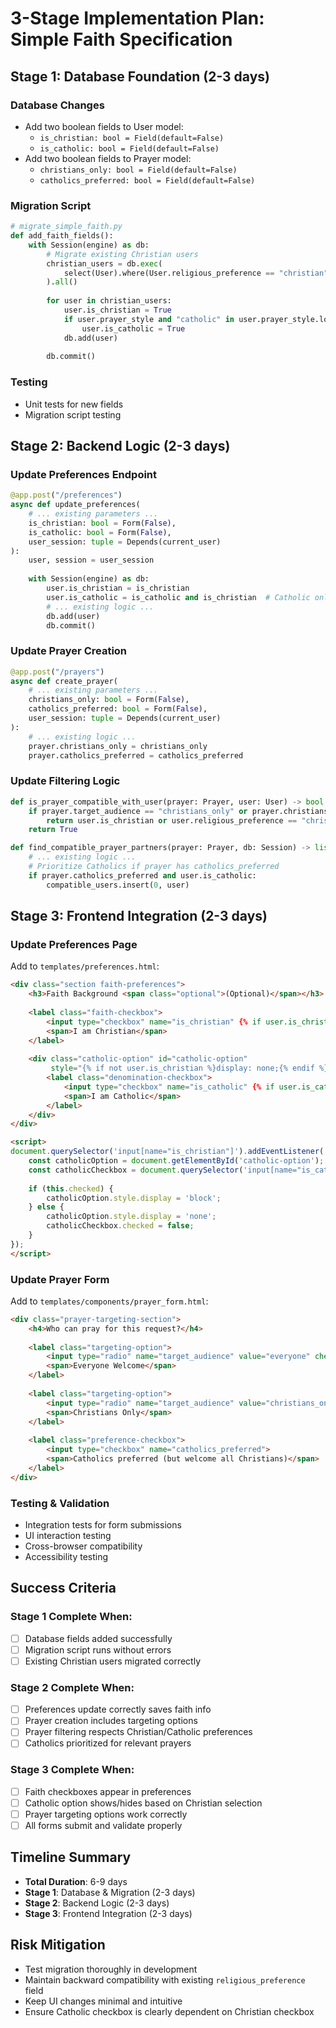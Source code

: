 # 3-Stage Implementation Plan: Simple Faith Specification

## Stage 1: Database Foundation (2-3 days)

### Database Changes
- Add two boolean fields to User model:
  - `is_christian: bool = Field(default=False)`
  - `is_catholic: bool = Field(default=False)`
- Add two boolean fields to Prayer model:
  - `christians_only: bool = Field(default=False)`
  - `catholics_preferred: bool = Field(default=False)`

### Migration Script
```python
# migrate_simple_faith.py
def add_faith_fields():
    with Session(engine) as db:
        # Migrate existing Christian users
        christian_users = db.exec(
            select(User).where(User.religious_preference == "christian")
        ).all()
        
        for user in christian_users:
            user.is_christian = True
            if user.prayer_style and "catholic" in user.prayer_style.lower():
                user.is_catholic = True
            db.add(user)
        
        db.commit()
```

### Testing
- Unit tests for new fields
- Migration script testing

## Stage 2: Backend Logic (2-3 days)

### Update Preferences Endpoint
```python
@app.post("/preferences")
async def update_preferences(
    # ... existing parameters ...
    is_christian: bool = Form(False),
    is_catholic: bool = Form(False),
    user_session: tuple = Depends(current_user)
):
    user, session = user_session
    
    with Session(engine) as db:
        user.is_christian = is_christian
        user.is_catholic = is_catholic and is_christian  # Catholic only if Christian
        # ... existing logic ...
        db.add(user)
        db.commit()
```

### Update Prayer Creation
```python
@app.post("/prayers")
async def create_prayer(
    # ... existing parameters ...
    christians_only: bool = Form(False),
    catholics_preferred: bool = Form(False),
    user_session: tuple = Depends(current_user)
):
    # ... existing logic ...
    prayer.christians_only = christians_only
    prayer.catholics_preferred = catholics_preferred
```

### Update Filtering Logic
```python
def is_prayer_compatible_with_user(prayer: Prayer, user: User) -> bool:
    if prayer.target_audience == "christians_only" or prayer.christians_only:
        return user.is_christian or user.religious_preference == "christian"
    return True

def find_compatible_prayer_partners(prayer: Prayer, db: Session) -> list[User]:
    # ... existing logic ...
    # Prioritize Catholics if prayer has catholics_preferred
    if prayer.catholics_preferred and user.is_catholic:
        compatible_users.insert(0, user)
```

## Stage 3: Frontend Integration (2-3 days)

### Update Preferences Page
Add to `templates/preferences.html`:
```html
<div class="section faith-preferences">
    <h3>Faith Background <span class="optional">(Optional)</span></h3>
    
    <label class="faith-checkbox">
        <input type="checkbox" name="is_christian" {% if user.is_christian %}checked{% endif %}>
        <span>I am Christian</span>
    </label>
    
    <div class="catholic-option" id="catholic-option" 
         style="{% if not user.is_christian %}display: none;{% endif %}">
        <label class="denomination-checkbox">
            <input type="checkbox" name="is_catholic" {% if user.is_catholic %}checked{% endif %}>
            <span>I am Catholic</span>
        </label>
    </div>
</div>

<script>
document.querySelector('input[name="is_christian"]').addEventListener('change', function() {
    const catholicOption = document.getElementById('catholic-option');
    const catholicCheckbox = document.querySelector('input[name="is_catholic"]');
    
    if (this.checked) {
        catholicOption.style.display = 'block';
    } else {
        catholicOption.style.display = 'none';
        catholicCheckbox.checked = false;
    }
});
</script>
```

### Update Prayer Form
Add to `templates/components/prayer_form.html`:
```html
<div class="prayer-targeting-section">
    <h4>Who can pray for this request?</h4>
    
    <label class="targeting-option">
        <input type="radio" name="target_audience" value="everyone" checked>
        <span>Everyone Welcome</span>
    </label>
    
    <label class="targeting-option">
        <input type="radio" name="target_audience" value="christians_only">
        <span>Christians Only</span>
    </label>
    
    <label class="preference-checkbox">
        <input type="checkbox" name="catholics_preferred">
        <span>Catholics preferred (but welcome all Christians)</span>
    </label>
</div>
```

### Testing & Validation
- Integration tests for form submissions
- UI interaction testing
- Cross-browser compatibility
- Accessibility testing

## Success Criteria

### Stage 1 Complete When:
- [ ] Database fields added successfully
- [ ] Migration script runs without errors
- [ ] Existing Christian users migrated correctly

### Stage 2 Complete When:
- [ ] Preferences update correctly saves faith info
- [ ] Prayer creation includes targeting options
- [ ] Prayer filtering respects Christian/Catholic preferences
- [ ] Catholics prioritized for relevant prayers

### Stage 3 Complete When:
- [ ] Faith checkboxes appear in preferences
- [ ] Catholic option shows/hides based on Christian selection
- [ ] Prayer targeting options work correctly
- [ ] All forms submit and validate properly

## Timeline Summary
- **Total Duration**: 6-9 days
- **Stage 1**: Database & Migration (2-3 days)
- **Stage 2**: Backend Logic (2-3 days) 
- **Stage 3**: Frontend Integration (2-3 days)

## Risk Mitigation
- Test migration thoroughly in development
- Maintain backward compatibility with existing `religious_preference` field
- Keep UI changes minimal and intuitive
- Ensure Catholic checkbox is clearly dependent on Christian checkbox